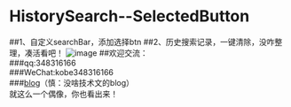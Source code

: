 # HistorySearch--SelectedButton
##1、自定义searchBar，添加选择btn
##2、历史搜索记录，一键清除，没咋整理，凑活看吧！
  ![image](http://zhcz.ufile.ucloud.cn/7月-13-2016%2016-18-59.gif?UCloudPublicKey=F3EKOG3Z6FXv48crF5EgPeJ9Wh0HH/PuD4MaUB6pJj0O4Vnt3u/Xdw==&Expires=1468403872&Signature=QKCc8EiN+vJZPCnLr4UQv63o800=)
##欢迎交流：  
###qq:348316166  
###WeChat:kobe348316166  
###[blog](http://iamkobe.xyz)（慎：没啥技术文的blog）  
就这么一个偶像，你也看出来！
